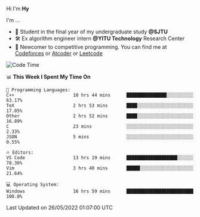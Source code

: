 Hi I'm **Hy**

I'm ...
- 📖 Student in the final year of my undergraduate study **@SJTU**
- 🛠️ Ex algorithm engineer intern **@YITU Technology** Research Center
- 🏅 Newcomer to competitive programming. You can find me at [Codeforces](https://codeforces.com/profile/Hy3) or [Atcoder](https://atcoder.jp/users/Hy3) or [Leetcode](https://leetcode-cn.com/u/_hy3/)


<!--START_SECTION:waka-->
![Code Time](http://img.shields.io/badge/Code%20Time-0%20secs-blue)

📊 **This Week I Spent My Time On** 

```text
💬 Programming Languages: 
C++                      10 hrs 44 mins      ███████████████░░░░░░░░░░   63.17% 
TeX                      2 hrs 53 mins       ████░░░░░░░░░░░░░░░░░░░░░   17.05% 
Other                    2 hrs 52 mins       ████░░░░░░░░░░░░░░░░░░░░░   16.89% 
C                        23 mins             ░░░░░░░░░░░░░░░░░░░░░░░░░   2.33% 
JSON                     5 mins              ░░░░░░░░░░░░░░░░░░░░░░░░░   0.55%

🔥 Editors: 
VS Code                  13 hrs 19 mins      ███████████████████░░░░░░   78.36% 
Vim                      3 hrs 40 mins       █████░░░░░░░░░░░░░░░░░░░░   21.64%

💻 Operating System: 
Windows                  16 hrs 59 mins      █████████████████████████   100.0%

```


 Last Updated on 26/05/2022 01:07:00 UTC
<!--END_SECTION:waka-->

